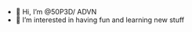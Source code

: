 - 👋 Hi, I’m @50P3D/ ADVN
- 👀 I’m interested in having fun and learning new stuff


<!---
50P3D/50P3D is a ✨ special ✨ repository because its `README.md` (this file) appears on your GitHub profile.
You can click the Preview link to take a look at your changes.
--->
